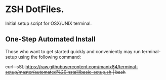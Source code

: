 # ZSH DotFiles.
Initial setup script for OSX/UNIX terminal.

## One-Step Automated Install
Those who want to get started quickly and conveniently may run terminal-setup using the following command:

~~curl -sSL https://raw.githubusercontent.com/manix84/terminal-setup/master/automated%20install/basic-setup.sh | bash~~
